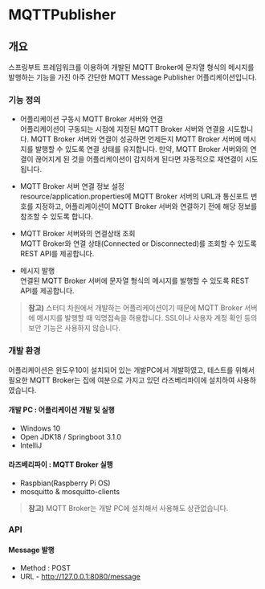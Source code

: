 # MQTTPublisher

## 개요
스프링부트 프레임워크를 이용하여 개발된 MQTT Broker에 문자열 형식의 메시지를 발행하는 기능을 가진 아주 간단한 MQTT Message Publisher 어플리케이션입니다.

### 기능 정의

* 어플리케이션 구동시 MQTT Broker 서버와 연결<br>
어플리케이션이 구동되는 시점에 지정된 MQTT Broker 서버와 연결을 시도합니다. MQTT Broker 서버와 연결이 성공하면 언제든지 MQTT Broker 서버에 메시지를 발행할 수 있도록 연결 상태를 유지합니다.
만약, MQTT Broker 서버와의 연결이 끊어지게 된 것을 어플리케이션이 감지하게 된다면 자동적으로 재연결이 시도됩니다. 

* MQTT Broker 서버 연결 정보 설정<br>
resource/application.properties에 MQTT Broker 서버의 URL과 통신포트 번호를 지정하고, 어플리케이션이 MQTT Broker 서버와 연결하기 전에 해당 정보를 참조할 수 있도록 합니다.
* MQTT Broker 서버와의 연결상태 조회<br>
MQTT Broker와 연결 상태(Connected or Disconnected)를 조회할 수 있도록 REST API를 제공합니다.
* 메시지 발행<br>
연결된 MQTT Broker 서버에 문자열 형식의 메시지를 발행할 수 있도록 REST API를 제공합니다. 
 
> **참고)** 스터디 차원에서 개발하는 어플리케이션이기 때문에 MQTT Broker 서버에 메시지를 발행할 때 익명접속을 허용합니다. SSL이나 사용자 계정 확인 등의 보안 기능은 사용하지 않습니다.

### 개발 환경

어플리케이션은 윈도우10이 설치되어 있는 개발PC에서 개발하였고, 테스트를 위해서 필요한 MQTT Broker는 집에 여분으로 가지고 있던 라즈베리파이에 설치하여 사용하였습니다.

#### 개발 PC : 어플리케이션 개발 및 실행
* Windows 10
* Open JDK18 / Springboot 3.1.0
* IntelliJ

#### 라즈베리파이 : MQTT Broker 실행
* Raspbian(Raspberry Pi OS)
* mosquitto & mosquitto-clients

> **참고)** MQTT Broker는 개발 PC에 설치해서 사용해도 상관없습니다.

### API

#### Message 발행

* Method : POST
* URL - http://127.0.0.1:8080/message